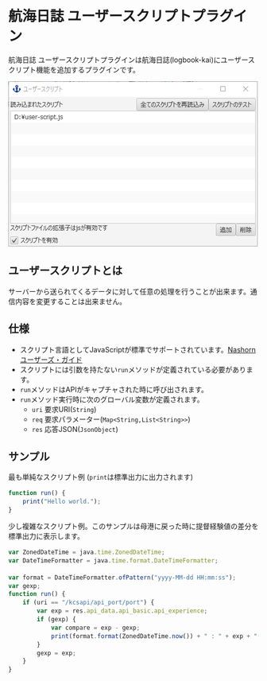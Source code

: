 # 航海日誌 ユーザースクリプトプラグイン
航海日誌 ユーザースクリプトプラグインは航海日誌(logbook-kai)にユーザースクリプト機能を追加するプラグインです。

![screen1](img/screen1.png)

## ユーザースクリプトとは
サーバーから送られてくるデータに対して任意の処理を行うことが出来ます。通信内容を変更することは出来ません。 

## 仕様
 - スクリプト言語としてJavaScriptが標準でサポートされています。[Nashornユーザーズ・ガイド](https://docs.oracle.com/javase/jp/8/docs/technotes/guides/scripting/nashorn/toc.html)
 - スクリプトには引数を持たない``run``メソッドが定義されている必要があります。
 - ``run``メソッドはAPIがキャプチャされた時に呼び出されます。
 - ``run``メソッド実行時に次のグローバル変数が定義されます。
   - ``uri`` 要求URI(``String``)
   - ``req`` 要求パラメーター(``Map<String,List<String>>``)
   - ``res`` 応答JSON(``JsonObject``)

## サンプル
最も単純なスクリプト例 (``print``は標準出力に出力されます)
```js
function run() {
    print("Hello world.");
}
```
少し複雑なスクリプト例。このサンプルは母港に戻った時に提督経験値の差分を標準出力に表示します。
```js
var ZonedDateTime = java.time.ZonedDateTime;
var DateTimeFormatter = java.time.format.DateTimeFormatter;

var format = DateTimeFormatter.ofPattern("yyyy-MM-dd HH:mm:ss");
var gexp;
function run() {
    if (uri == "/kcsapi/api_port/port") {
        var exp = res.api_data.api_basic.api_experience;
        if (gexp) {
            var compare = exp - gexp;
            print(format.format(ZonedDateTime.now()) + " : " + exp + "(+" + compare + ")");
        }
        gexp = exp;
    }
}
```
